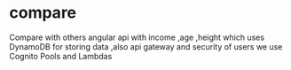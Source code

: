 # compare
Compare with others angular api with income ,age ,height which uses DynamoDB for storing data ,also api gateway and security of users we use Cognito Pools and Lambdas
